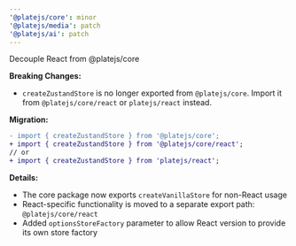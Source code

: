 ```yaml
---
'@platejs/core': minor
'@platejs/media': patch
'@platejs/ai': patch
---
```


Decouple React from @platejs/core

**Breaking Changes:**
- `createZustandStore` is no longer exported from `@platejs/core`. Import it from `@platejs/core/react` or `platejs/react` instead.

**Migration:**
```diff
- import { createZustandStore } from '@platejs/core';
+ import { createZustandStore } from '@platejs/core/react';
// or
+ import { createZustandStore } from 'platejs/react';
```

**Details:**
- The core package now exports `createVanillaStore` for non-React usage
- React-specific functionality is moved to a separate export path: `@platejs/core/react`
- Added `optionsStoreFactory` parameter to allow React version to provide its own store factory
